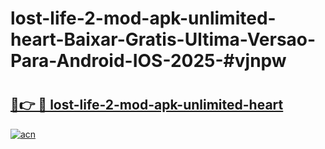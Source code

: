 # lost-life-2-mod-apk-unlimited-heart-Baixar-Gratis-Ultima-Versao-Para-Android-IOS-2025-#vjnpw

# <h2><a href="https://ainizakaria.my?title=lost-life-2-mod-apk-unlimited-heart&ref=22M">🔗👉 🔴 lost-life-2-mod-apk-unlimited-heart</a></h2>

[![acn](https://github.com/user-attachments/assets/0f9c940e-d8b0-45ae-aac7-cd30a18b3e1c)](https://ainizakaria.my?title=lost-life-2-mod-apk-unlimited-heart&ref=22M)


